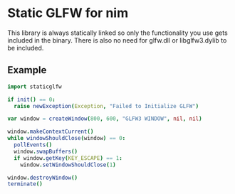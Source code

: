# Static GLFW for nim

This library is always statically linked so only the functionality you use gets included in the binary. There is also no need for glfw.dll or libglfw3.dylib to be included.

## Example

```nim
import staticglfw

if init() == 0:
  raise newException(Exception, "Failed to Initialize GLFW")

var window = createWindow(800, 600, "GLFW3 WINDOW", nil, nil)

window.makeContextCurrent()
while windowShouldClose(window) == 0:
  pollEvents()
  window.swapBuffers()
  if window.getKey(KEY_ESCAPE) == 1:
    window.setWindowShouldClose(1)

window.destroyWindow()
terminate()
```
